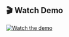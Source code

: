 ## 🎬 Watch Demo

[![Watch the demo](https://i.imgur.com/your-thumbnail.png)](https://drive.google.com/file/d/1rPdGxSzHGDiwP5--G95Y8bvjBeUiO2wX/view?usp=drive_link)
